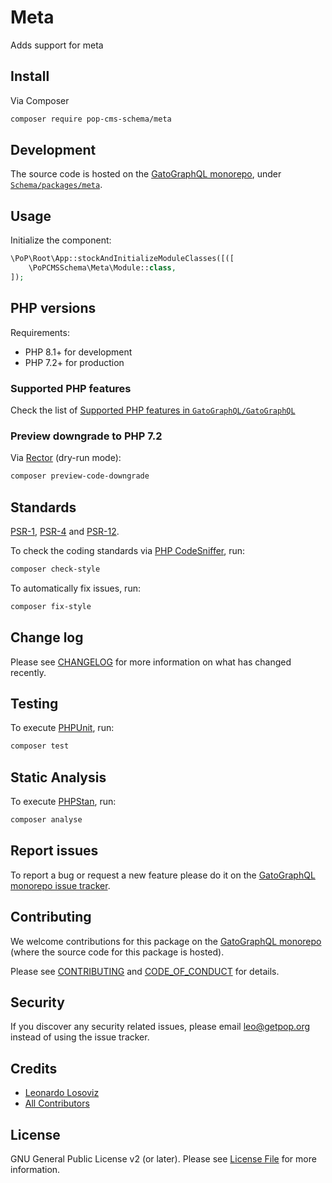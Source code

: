 # Meta

<!--
[![Build Status][ico-travis]][link-travis]
[![Quality Score][ico-code-quality]][link-code-quality]
[![Software License][ico-license]](LICENSE.md)
[![Latest Version on Packagist][ico-version]][link-packagist]
[![Coverage Status][ico-scrutinizer]][link-scrutinizer]
[![Total Downloads][ico-downloads]][link-downloads]
-->

Adds support for meta

## Install

Via Composer

``` bash
composer require pop-cms-schema/meta
```

## Development

The source code is hosted on the [GatoGraphQL monorepo](https://github.com/GatoGraphQL/GatoGraphQL), under [`Schema/packages/meta`](https://github.com/GatoGraphQL/GatoGraphQL/tree/master/layers/Schema/packages/meta).

## Usage

Initialize the component:

``` php
\PoP\Root\App::stockAndInitializeModuleClasses([([
    \PoPCMSSchema\Meta\Module::class,
]);
```

## PHP versions

Requirements:

- PHP 8.1+ for development
- PHP 7.2+ for production

### Supported PHP features

Check the list of [Supported PHP features in `GatoGraphQL/GatoGraphQL`](https://github.com/GatoGraphQL/GatoGraphQL/blob/master/docs/supported-php-features.md)

### Preview downgrade to PHP 7.2

Via [Rector](https://github.com/rectorphp/rector) (dry-run mode):

```bash
composer preview-code-downgrade
```

## Standards

[PSR-1](https://www.php-fig.org/psr/psr-1), [PSR-4](https://www.php-fig.org/psr/psr-4) and [PSR-12](https://www.php-fig.org/psr/psr-12).

To check the coding standards via [PHP CodeSniffer](https://github.com/squizlabs/PHP_CodeSniffer), run:

``` bash
composer check-style
```

To automatically fix issues, run:

``` bash
composer fix-style
```

## Change log

Please see [CHANGELOG](CHANGELOG.md) for more information on what has changed recently.

## Testing

To execute [PHPUnit](https://phpunit.de/), run:

``` bash
composer test
```

## Static Analysis

To execute [PHPStan](https://github.com/phpstan/phpstan), run:

``` bash
composer analyse
```

## Report issues

To report a bug or request a new feature please do it on the [GatoGraphQL monorepo issue tracker](https://github.com/GatoGraphQL/GatoGraphQL/issues).

## Contributing

We welcome contributions for this package on the [GatoGraphQL monorepo](https://github.com/GatoGraphQL/GatoGraphQL) (where the source code for this package is hosted).

Please see [CONTRIBUTING](CONTRIBUTING.md) and [CODE_OF_CONDUCT](CODE_OF_CONDUCT.md) for details.

## Security

If you discover any security related issues, please email leo@getpop.org instead of using the issue tracker.

## Credits

- [Leonardo Losoviz][link-author]
- [All Contributors][link-contributors]

## License

GNU General Public License v2 (or later). Please see [License File](LICENSE.md) for more information.

[ico-version]: https://img.shields.io/packagist/v/pop-cms-schema/meta.svg?style=flat-square
[ico-license]: https://img.shields.io/badge/license-GPLv2-brightgreen.svg?style=flat-square
[ico-travis]: https://img.shields.io/travis/pop-cms-schema/meta/master.svg?style=flat-square
[ico-scrutinizer]: https://img.shields.io/scrutinizer/coverage/g/pop-cms-schema/meta.svg?style=flat-square
[ico-code-quality]: https://img.shields.io/scrutinizer/g/pop-cms-schema/meta.svg?style=flat-square
[ico-downloads]: https://img.shields.io/packagist/dt/pop-cms-schema/meta.svg?style=flat-square

[link-packagist]: https://packagist.org/packages/pop-cms-schema/meta
[link-travis]: https://travis-ci.org/pop-cms-schema/meta
[link-scrutinizer]: https://scrutinizer-ci.com/g/pop-cms-schema/meta/code-structure
[link-code-quality]: https://scrutinizer-ci.com/g/pop-cms-schema/meta
[link-downloads]: https://packagist.org/packages/pop-cms-schema/meta
[link-author]: https://github.com/leoloso
[link-contributors]: ../../../../../../contributors
